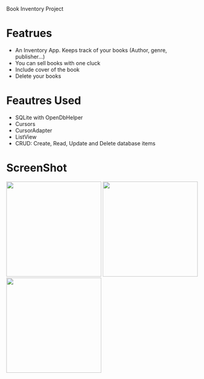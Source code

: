 
Book Inventory Project

# Featrues
* An Inventory App. Keeps track of your books (Author, genre, publisher...)
* You can sell books with one cluck 
* Include cover of the book
* Delete your books

# Feautres Used
* SQLite with OpenDbHelper
* Cursors
* CursorAdapter
* ListView
* CRUD: Create, Read, Update and Delete database items

# ScreenShot
<img src="https://i.imgur.com/D4Nrsy8.jpg" width="250">  <img src="https://i.imgur.com/PYrMQbF.jpg" width="250"> <img src="https://i.imgur.com/qmnNvBm.jpg" width="250">


 

